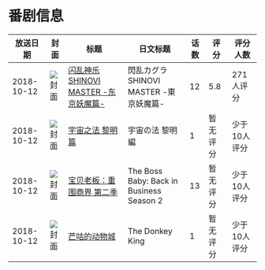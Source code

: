 # 番剧信息

|放送日期|封面|标题|日文标题|话数|评分|评分人数|
|---|---|---|---|---|---|---|
|2018-10-12|![封面](https://lain.bgm.tv/pic/cover/c/d6/45/221190_4uPpD.jpg)|[闪乱神乐 SHINOVI MASTER -东京妖魔篇-](https://bangumi.tv/subject/221190)|閃乱カグラ SHINOVI MASTER -東京妖魔篇-|12|5.8|271人评分|
|2018-10-12|![封面](https://lain.bgm.tv/pic/cover/c/73/bd/264127_33j8h.jpg)|[宇宙之法 黎明篇](https://bangumi.tv/subject/264127)|宇宙の法 黎明編|1|暂无评分|少于10人评分|
|2018-10-12|![封面](https://lain.bgm.tv/pic/cover/c/c6/14/302152_MHzHC.jpg)|[宝贝老板：重围商界 第二季](https://bangumi.tv/subject/302152)|The Boss Baby: Back in Business Season 2|13|暂无评分|少于10人评分|
|2018-10-12|![封面](https://lain.bgm.tv/pic/cover/c/d4/83/395293_ZjAj9.jpg)|[芒咕的动物城](https://bangumi.tv/subject/395293)|The Donkey King|1|暂无评分|少于10人评分|
